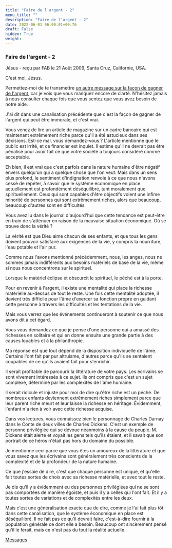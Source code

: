 ```yaml
---
title: "Faire de l'argent - 2"
menu_title: ""
description: "Faire de l'argent - 2"
date: 2022-06-01 06:00:01+00:76
draft: False
hidden: True
weight:
---
```

### Faire de l'argent - 2

Jésus - reçu par FAB le 21 Août 2009, Santa Cruz, Californie, USA.

C'est moi, Jésus.

Permettez-moi de te transmettre [un autre message sur la façon de gagner de l'argent](/fr-contemporary-messages/fr-contemporary-messages-by-date-order/fr-contemporary-messages-2009/fr-2009-7-10-1-fab-jesus/), car je vois que vous manquez encore de clarté. N'hésitez jamais à nous consulter chaque fois que vous sentez que vous avez besoin de notre aide.

J'ai dit dans une canalisation précédente que c'est la façon de gagner de l'argent qui peut être immorale, et c'est vrai.

Vous venez de lire un article de magazine sur un cadre bancaire qui est maintenant extrêmement riche parce qu'il a été astucieux dans ses décisions. Est-ce mal, vous demandez-vous ? L'article mentionne que le public est irrité, et ce financier est inquiet. Il estime qu'il ne devrait pas être pénalisé pour avoir fait ce que votre société a toujours considéré comme acceptable.

Eh bien, il est vrai que c'est parfois dans la nature humaine d'être négatif envers quelqu'un qui a quelque chose que l'on veut. Mais dans un sens plus profond, le sentiment d'indignation renvoie à ce que nous n'avons cessé de répéter, à savoir que le système économique en place actuellement est profondément déséquilibré, tant moralement que spirituellement. Ceux qui sont capables d'être objectifs voient une infime minorité de personnes qui sont extrêmement riches, alors que beaucoup, beaucoup d'autres sont en difficultés.

Vous avez lu dans le journal d'aujourd'hui que cette tendance est peut-être en train de s'atténuer en raison de la mauvaise situation économique. Où se trouve donc la vérité ?

La vérité est que Dieu aime chacun de ses enfants, et que tous les gens doivent pouvoir satisfaire aux exigences de la vie, y compris la nourriture, l'eau potable et l'air pur.

Comme nous l'avons mentionné précédemment, nous, les anges, nous ne sommes jamais indifférents aux besoins matériels de base de la vie, même si nous nous concentrons sur le spirituel.

Lorsque le matériel éclipse et obscurcit le spirituel, le péché est à la porte.

Pour en revenir à l'argent, il existe une mentalité qui place la richesse matérielle au-dessus de tout le reste. Une fois cette mentalité adoptée, il devient très difficile pour l'âme d'exercer sa fonction propre en guidant cette personne à travers les difficultés et les tentations de la vie.

Mais vous verrez que les événements continueront à soutenir ce que nous avons dit à cet égard.

Vous vous demandez ce que je pense d'une personne qui a amassé des richesses en solitaire et qui en donne ensuite une grande partie à des causes louables et à la philanthropie.

Ma réponse est que tout dépend de la disposition individuelle de l'âme. Certains l'ont fait par pur altruisme, d'autres parce qu'ils se sentaient coupables de ce qu'ils avaient fait pour s'enrichir.

Il serait profitable de parcourir la littérature de votre pays. Les écrivains se sont vivement intéressés à ce sujet. Ils ont compris que c'est un sujet complexe, déterminé par les complexités de l'âme humaine.

Il serait ridicule et injuste pour moi de dire qu'être riche est un péché. De nombreux enfants deviennent extrêmement riches simplement parce que leur parent riche meurt et leur laisse la richesse en héritage. Évidemment, l'enfant n'a rien à voir avec cette richesse acquise.

Dans vos lectures, vous connaissez bien le personnage de Charles Darnay dans le Conte de deux villes de Charles Dickens. C'est un exemple de personne privilégiée qui se dévoue néanmoins à la cause du peuple. M. Dickens était alerte et voyait les gens tels qu'ils étaient, et il savait que son portrait de ce héros n'était pas hors du domaine du possible.

Je mentionne ceci parce que vous êtes un amoureux de la littérature et que vous savez que les écrivains sont généralement très conscients de la complexité et de la profondeur de la nature humaine.

Ce que j'essaie de dire, c'est que chaque personne est unique, et qu'elle fait toutes sortes de choix avec sa richesse matérielle, et avec tout le reste.

Je dis qu'il y a évidemment eu des personnes privilégiées qui ne se sont pas comportées de manière égoïste, et puis il y a celles qui l'ont fait. Et il y a toutes sortes de variations et de complexités entre les deux.

Mais c'est une généralisation exacte que de dire, comme je l'ai fait plus tôt dans cette canalisation, que le système économique en place est déséquilibré. Il ne fait pas ce qu'il devrait faire, c'est-à-dire fournir à la population générale ce dont elle a besoin. Beaucoup ont sincèrement pensé qu'il le ferait, mais ce n'est pas du tout la réalité actuelle.

[Messages](/fr-contemporary-messages/fr-contemporary-messages-by-date-order/fr-contemporary-messages-2009)